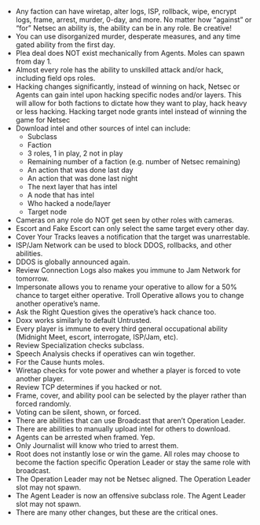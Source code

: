 
- Any faction can have wiretap, alter logs, ISP, rollback, wipe, encrypt logs, frame, arrest, murder, 0-day, and more. No matter how “against” or “for” Netsec an ability is, the ability can be in any role. Be creative!
- You can use disorganized murder, desperate measures, and any time gated ability from the first day.
- Plea deal does NOT exist mechanically from Agents. Moles can spawn from day 1.
- Almost every role has the ability to unskilled attack and/or hack, including field ops roles.
- Hacking changes significantly, instead of winning on hack, Netsec or Agents can gain intel upon hacking specific nodes and/or layers. This will allow for both factions to dictate how they want to play, hack heavy or less hacking. Hacking target node grants intel instead of winning the game for Netsec
- Download intel and other sources of intel can include:
  - Subclass
  - Faction
  - 3 roles, 1 in play, 2 not in play
  - Remaining number of a faction (e.g. number of Netsec remaining)
  - An action that was done last day
  - An action that was done last night
  - The next layer that has intel
  - A node that has intel
  - Who hacked a node/layer
  - Target node
- Cameras on any role do NOT get seen by other roles with cameras.
- Escort and Fake Escort can only select the same target every other day.
- Cover Your Tracks leaves a notification that the target was unarrestable.
- ISP/Jam Network can be used to block DDOS, rollbacks, and other abilities.
- DDOS is globally announced again.
- Review Connection Logs also makes you immune to Jam Network for tomorrow.
- Impersonate allows you to rename your operative to allow for a 50% chance to target either operative. Troll Operative allows you to change another operative’s name.
- Ask the Right Question gives the operative’s hack chance too.
- Doxx works similarly to default Untrusted.
- Every player is immune to every third general occupational ability (Midnight Meet, escort, interrogate, ISP/Jam, etc).
- Review Specialization checks subclass.
- Speech Analysis checks if operatives can win together.
- For the Cause hunts moles.
- Wiretap checks for vote power and whether a player is forced to vote another player.
- Review TCP determines if you hacked or not.
- Frame, cover, and ability pool can be selected by the player rather than forced randomly.
- Voting can be silent, shown, or forced.
- There are abilities that can use Broadcast that aren’t Operation Leader.
- There are abilities to manually upload intel for others to download.
- Agents can be arrested when framed. Yep.
- Only Journalist will know who tried to arrest them.
- Root does not instantly lose or win the game. All roles may choose to become the faction specific Operation Leader or stay the same role with broadcast.
- The Operation Leader may not be Netsec aligned. The Operation Leader slot may not spawn.
- The Agent Leader is now an offensive subclass role. The Agent Leader slot may not spawn.
- There are many other changes, but these are the critical ones.

<br>
